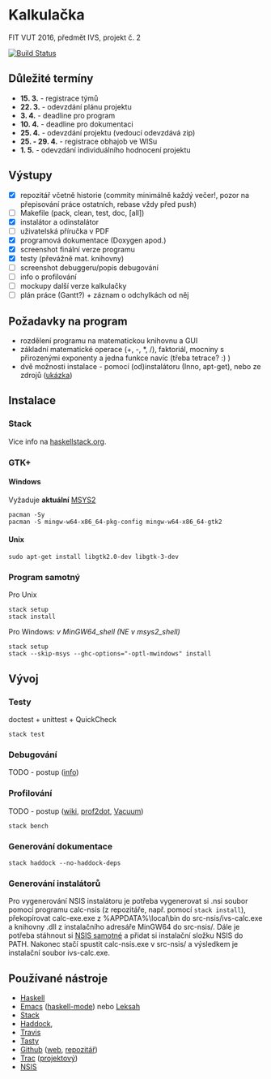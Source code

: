 # Kalkulačka
FIT VUT 2016, předmět IVS, projekt č. 2

[![Build Status](https://travis-ci.org/fit-ivs/calc.svg?branch=master)](https://travis-ci.org/fit-ivs/calc)

## Důležité termíny
- **15. 3.** - registrace týmů
- **22. 3.** - odevzdání plánu projektu
- **3. 4.** - deadline pro program
- **10. 4.** - deadline pro dokumentaci
- **25. 4.** - odevzdání projektu (vedoucí odevzdává zip)
- **25. - 29. 4.** - registrace obhajob ve WISu
- **1. 5.** - odevzdání individuálního hodnocení projektu

## Výstupy
- [x] repozitář včetně historie (commity minimálně každý večer!, pozor na přepisování práce ostatních, rebase vždy před push)
- [ ] Makefile (pack, clean, test, doc, [all])
- [x] instalátor a odinstalátor
- [ ] uživatelská příručka v PDF
- [x] programová dokumentace (Doxygen apod.)
- [x] screenshot finální verze programu
- [x] testy (převážně mat. knihovny)
- [ ] screenshot debuggeru/popis debugování
- [ ] info o profilování
- [ ] mockupy další verze kalkulačky
- [ ] plán práce (Gantt?) + záznam o odchylkách od něj

## Požadavky na program
- rozdělení programu na matematickou knihovnu a GUI
- základní matematické operace (+, -, \*, /), faktoriál, mocniny s přirozenými exponenty a jedna funkce navíc (třeba tetrace? :) )
- dvě možnosti instalace - pomocí (od)instalátoru (Inno, apt-get), nebo ze zdrojů ([ukázka](http://xmonad.org/intro.html))

## Instalace

### Stack
Vice info na [haskellstack.org](http://docs.haskellstack.org/en/stable/install_and_upgrade/).

### GTK+
#### Windows
Vyžaduje **aktuální** [MSYS2](http://msys2.github.io)
```
pacman -Sy
pacman -S mingw-w64-x86_64-pkg-config mingw-w64-x86_64-gtk2
```

#### Unix
```
sudo apt-get install libgtk2.0-dev libgtk-3-dev
```

### Program samotný
Pro Unix
```
stack setup
stack install
```
Pro Windows:
*v MinGW64\_shell (NE v msys2_shell)*
```
stack setup
stack --skip-msys --ghc-options="-optl-mwindows" install
```

## Vývoj
### Testy
doctest + unittest + QuickCheck
```
stack test
```

### Debugování
TODO - postup ([info](https://wiki.haskell.org/Debugging))

### Profilování
TODO - postup ([wiki](https://wiki.haskell.org/Performance), [prof2dot](https://hackage.haskell.org/package/prof2dot), [Vacuum](https://thoughtpolice.github.io/vacuum/))
```
stack bench
```

### Generování dokumentace
```
stack haddock --no-haddock-deps
```

### Generování instalátorů
Pro vygenerování NSIS instalátoru je potřeba vygenerovat si .nsi soubor pomocí programu calc-nsis (z repozitáře, např. pomocí `stack install`), překopírovat calc-exe.exe z %APPDATA%\local\bin do src-nsis/ivs-calc.exe a knihovny .dll z instalačního adresáře MinGW64 do src-nsis/. Dále je potřeba stáhnout si [NSIS samotné](http://nsis.sourceforge.net/Main_Page) a přidat si instalační složku NSIS do PATH. Nakonec stačí spustit calc-nsis.exe v src-nsis/ a výsledkem je instalační soubor ivs-calc.exe.

## Používané nástroje
- [Haskell](https://www.haskell.org/)
- [Emacs](https://www.gnu.org/software/emacs/) ([haskell-mode](https://github.com/serras/emacs-haskell-tutorial/blob/master/tutorial.md)) nebo [Leksah](http://leksah.org/)
- [Stack](http://docs.haskellstack.org/en/stable/README/)
- [Haddock](https://wiki.haskell.org/Haddock),
- [Travis](https://travis-ci.org) 
- [Tasty](http://documentup.com/feuerbach/tasty)
- [Github](https://github.com/) ([web](https://fit-ivs.github.io), [repozitář](https://github.com/fit-ivs/calc))
- [Trac](https://trac.edgewall.org/) ([projektový](https://trac.zarybnicky.com))
- [NSIS](http://nsis.sourceforge.net/)
